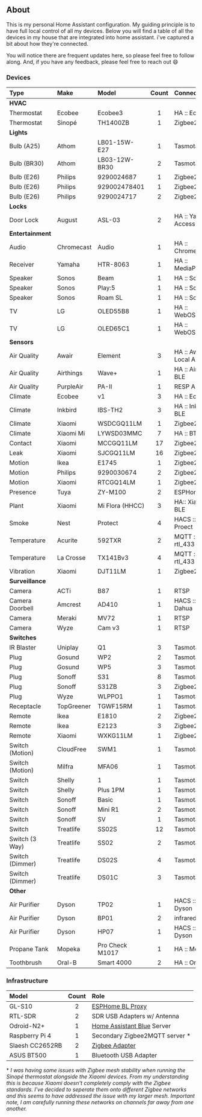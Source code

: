 ## About

This is my personal Home Assistant configuration. My guiding principle is to have
full local control of all my devices. Below you will find a table of all the devices
in my house that are integrated into home assistant. i've captured a bit about how
they're connected.

You will notice there are frequent updates here, so please feel free to follow along.
And, if you have any feedback, please feel free to reach out :smile:

### Devices

| Type              | Make       | Model           | Count | Connectivity          |
| :---              | :---       | :---            | :--:  | :--                   |
| **HVAC**                                                                         |
| Thermostat        | Ecobee     | Ecobee3         | 1     | HA :: Ecobee          |
| Thermostat        | Sinopé     | TH1400ZB        | 1     | Zigbee2MQTT           |
| **Lights**                                                                       |
| Bulb (A25)        | Athom      | LB01-15W-E27    | 1     | Tasmota               |
| Bulb (BR30)       | Athom      | LB03-12W-BR30   | 2     | Tasmota               |
| Bulb (E26)        | Philips    | 9290024687      | 1     | Zigbee2MQTT           |
| Bulb (E26)        | Philips    | 929002478401    | 1     | Zigbee2MQTT           |
| Bulb (E26)        | Philips    | 9290024717      | 2     | Zigbee2MQTT           |
| **Locks**                                                                        |
| Door Lock         | August     | ASL-03          | 2     | HA :: Yale Access BLE |
| **Entertainment**                                                                |
| Audio             | Chromecast | Audio           | 1     | HA :: Chromecast      |
| Receiver          | Yamaha     | HTR-8063        | 1     | HA :: MediaPlayers    |
| Speaker           | Sonos      | Beam            | 1     | HA :: Sonos           |
| Speaker           | Sonos      | Play:5          | 1     | HA :: Sonos           |
| Speaker           | Sonos      | Roam SL         | 1     | HA :: Sonos           |
| TV                | LG         | OLED55B8        | 1     | HA :: WebOSTV         |
| TV                | LG         | OLED65C1        | 1     | HA :: WebOSTV         |
| **Sensors**                                                                      |
| Air Quality       | Awair      | Element         | 3     | HA :: Awair Local API |
| Air Quality       | Airthings  | Wave+           | 1     | HA :: Airthings BLE   |
| Air Quality       | PurpleAir  | PA-II           | 1     | RESP API              |
| Climate           | Ecobee     | v1              | 3     | HA :: Ecobee          |
| Climate           | Inkbird    | IBS-TH2         | 3     | HA :: Inkbird BLE     |
| Climate           | Xiaomi     | WSDCGQ11LM      | 1     | Zigbee2MQTT           |
| Climate           | Xiaomi Mi  | LYWSD03MMC      | 7     | HA :: BTHome          |
| Contact           | Xiaomi     | MCCGQ11LM       | 17    | Zigbee2MQTT           |
| Leak              | Xiaomi     | SJCGQ11LM       | 16    | Zigbee2MQTT           |
| Motion            | Ikea       | E1745           | 1     | Zigbee2MQTT           |
| Motion            | Philips    | 9290030674      | 2     | Zigbee2MQTT           |
| Motion            | Xiaomi     | RTCGQ14LM       | 1     | Zigbee2MQTT           |
| Presence          | Tuya       | ZY-M100         | 2     | ESPHome               |
| Plant             | Xiaomi     | Mi Flora (HHCC) | 3     | HA:: Xiami BLE        |
| Smoke             | Nest       | Protect         | 4     | HACS :: Nest Proect   | 
| Temperature       | Acurite    | 592TXR          | 2     | MQTT :: rtl_433       |
| Temperature       | La Crosse  | TX141Bv3        | 4     | MQTT :: rtl_433       |
| Vibration         | Xiaomi     | DJT11LM         | 1     | Zigbee2MQTT           |
| **Surveillance**                                                                 |
| Camera            | ACTi       | B87             | 1     | RTSP                  |
| Camera Doorbell   | Amcrest    | AD410           | 1     | HACS :: Dahua         |
| Camera            | Meraki     | MV72            | 1     | RTSP                  |
| Camera            | Wyze       | Cam v3          | 1     | RTSP                  |
| **Switches**                                                                     |
| IR Blaster        | Uniplay    | Q1              | 3     | Tasmota               |
| Plug              | Gosund     | WP2             | 2     | Tasmota               |
| Plug              | Gosund     | WP5             | 3     | Tasmota               |
| Plug              | Sonoff     | S31             | 8     | Tasmota               |
| Plug              | Sonoff     | S31ZB           | 3     | Zigbee2MQTT           |
| Plug              | Wyze       | WLPPO1          | 1     | Tasmota               |
| Receptacle        | TopGreener | TGWF15RM        | 1     | Tasmota               |
| Remote            | Ikea       | E1810           | 2     | Zigbee2MQTT           |
| Remote            | Ikea       | E2123           | 3     | Zigbee2MQTT           |
| Remote            | Xiaomi     | WXKG11LM        | 1     | Zigbee2MQTT           |
| Switch (Motion)   | CloudFree  | SWM1            | 1     | Tasmota               |
| Switch (Motion)   | Milfra     | MFA06           | 1     | Tasmota               |
| Switch            | Shelly     | 1               | 1     | Tasmota               |
| Switch            | Shelly     | Plus 1PM        | 1     | Tasmota               |
| Switch            | Sonoff     | Basic           | 1     | Tasmota               |
| Switch            | Sonoff     | Mini R1         | 2     | Tasmota               |
| Switch            | Sonoff     | SV              | 1     | Tasmota               |
| Switch            | Treatlife  | SS02S           | 12    | Tasmota               |
| Switch (3 Way)    | Treatlife  | SS02            | 2     | Tasmota               |
| Switch (Dimmer)   | Treatlife  | DS02S           | 4     | Tasmota               |
| Switch (Dimmer)   | Treatlife  | DS01C           | 3     | Tasmota               |
| **Other**                                                                        |
| Air Purifier      | Dyson      | TP02            | 1     | HACS :: Dyson         |
| Air Purifier      | Dyson      | BP01            | 2     | infrared              |
| Air Purifier      | Dyson      | HP07            | 1     | HACS :: Dyson         |
| Propane Tank      | Mopeka     | Pro Check M1017 | 1     | HA :: Mopeka          |
| Toothbrush        | Oral-B     | Smart 4000      | 2     | HA :: Oral-B          |

 ### Infrastructure

 | Model           | Count | Role                                                              |
 | :---            | :--:  | :---                                                              |
 | GL-S10          | 2     | [ESPHome BL Proxy](esphome/bt-proxy-front.yaml)                   |
 | RTL-SDR         | 2     | SDR USB Adapters w/ Antenna                                       |
 | Odroid-N2+      | 1     | [Home Assistant Blue](https://www.home-assistant.io/blue/) Server | 
 | Raspberry Pi 4  | 1     | Secondary Zigbee2MQTT server *                                    |
 | Slaesh CC2652RB | 2     | [Zigbee Adapter ](https://slae.sh/projects/cc2652/)               |
 | ASUS BT500      | 1     | Bluetooth USB Adapter                                             |

 \* *I was having some issues with Zigbee mesh stability when running the Sinopé thermostat
 alongside the Xiaomi devices. From my understanding this is because Xiaomi doesn't completely
 comply with the Zigbee standards. I've decided to seperate them onto different Zigbee networks
 and this seems to have addressed the issue with my larger mesh. Important note, I
 am carefully running these networks on channels far away from one another.*
